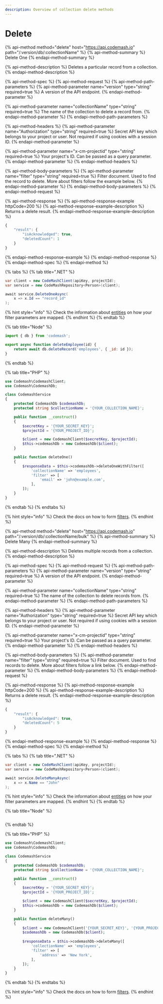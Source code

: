 ```yaml
---
description: Overview of collection delete methods
---
```


# Delete

{% api-method method="delete" host="https://api.codemash.io" path="/:version/db/:collectionName" %}
{% api-method-summary %}
Delete One
{% endapi-method-summary %}

{% api-method-description %}
Deletes a particular record from a collection.
{% endapi-method-description %}

{% api-method-spec %}
{% api-method-request %}
{% api-method-path-parameters %}
{% api-method-parameter name="version" type="string" required=true %}
A version of the API endpoint.
{% endapi-method-parameter %}

{% api-method-parameter name="collectionName" type="string" required=true %}
The name of the collection to delete a record from.
{% endapi-method-parameter %}
{% endapi-method-path-parameters %}

{% api-method-headers %}
{% api-method-parameter name="Authorization" type="string" required=true %}
Secret API key which belongs to your project or user. Not required if using cookies with a session ID.
{% endapi-method-parameter %}

{% api-method-parameter name="x-cm-projectid" type="string" required=true %}
Your project's ID. Can be passed as a query parameter.
{% endapi-method-parameter %}
{% endapi-method-headers %}

{% api-method-body-parameters %}
{% api-method-parameter name="filter" type="string" required=true %}
Filter document. Used to find the record to delete. More about filters follow the example below.
{% endapi-method-parameter %}
{% endapi-method-body-parameters %}
{% endapi-method-request %}

{% api-method-response %}
{% api-method-response-example httpCode=200 %}
{% api-method-response-example-description %}
Returns a delete result.
{% endapi-method-response-example-description %}

```javascript
{
    "result": {
        "isAcknowledged": true,
        "deletedCount": 1
    } 
}
```
{% endapi-method-response-example %}
{% endapi-method-response %}
{% endapi-method-spec %}
{% endapi-method %}

{% tabs %}
{% tab title=".NET" %}
```csharp
var client = new CodeMashClient(apiKey, projectId);
var service = new CodeMashRepository<Person>(client);

await service.DeleteOneAsync(
    x => x.Id == "record_id"
);
```

{% hint style="info" %}
Check the information about [entities](entities.md) on how your filter parameters are mapped.
{% endhint %}
{% endtab %}

{% tab title="Node" %}
```javascript
import { db } from 'codemash';

export async function deleteEmployee(id) {
    return await db.deleteRecord('employees', { _id: id });
}
```
{% endtab %}

{% tab title="PHP" %}
```php
use Codemash\CodemashClient;
use Codemash\CodemashDb;

class CodemashService
{
    protected CodemashDb $codemashDb;
    protected string $collectionName = '{YOUR_COLLECTION_NAME}';

    public function __construct()
    {
        $secretKey = '{YOUR_SECRET_KEY}';
        $projectId = '{YOUR_PROJECT_ID}';

        $client = new CodemashClient($secretKey, $projectId);
        $this->codemashDb = new CodemashDb($client);
    }

    public function deleteOne()
    {
        $responseData = $this->codemashDb->deleteOneWithFilter([
        	'collectionName' => 'employees',
        	'filter' => [
        		'email' => 'john@example.com',
        	],
        ]);
    }
}
```
{% endtab %}
{% endtabs %}

{% hint style="info" %}
Check the docs on how to form [filters](../../../other-topics/list-parameters/filter.md).
{% endhint %}

{% api-method method="delete" host="https://api.codemash.io" path="/:version/db/:collectionName/bulk" %}
{% api-method-summary %}
Delete Many
{% endapi-method-summary %}

{% api-method-description %}
Deletes multiple records from a collection.
{% endapi-method-description %}

{% api-method-spec %}
{% api-method-request %}
{% api-method-path-parameters %}
{% api-method-parameter name="version" type="string" required=true %}
A version of the API endpoint.
{% endapi-method-parameter %}

{% api-method-parameter name="collectionName" type="string" required=true %}
The name of the collection to delete records from.
{% endapi-method-parameter %}
{% endapi-method-path-parameters %}

{% api-method-headers %}
{% api-method-parameter name="Authorization" type="string" required=true %}
Secret API key which belongs to your project or user. Not required if using cookies with a session ID.
{% endapi-method-parameter %}

{% api-method-parameter name="x-cm-projectid" type="string" required=true %}
Your project's ID. Can be passed as a query parameter.
{% endapi-method-parameter %}
{% endapi-method-headers %}

{% api-method-body-parameters %}
{% api-method-parameter name="filter" type="string" required=true %}
Filter document. Used to find records to delete. More about filters follow a link below.
{% endapi-method-parameter %}
{% endapi-method-body-parameters %}
{% endapi-method-request %}

{% api-method-response %}
{% api-method-response-example httpCode=200 %}
{% api-method-response-example-description %}
Returns a delete result.
{% endapi-method-response-example-description %}

```javascript
{
    "result": {
        "isAcknowledged": true,
        "deletedCount": 5
    } 
}
```
{% endapi-method-response-example %}
{% endapi-method-response %}
{% endapi-method-spec %}
{% endapi-method %}

{% tabs %}
{% tab title=".NET" %}
```csharp
var client = new CodeMashClient(apiKey, projectId);
var service = new CodeMashRepository<Person>(client);

await service.DeleteManyAsync(
    x => x.Name == "John"
);
```

{% hint style="info" %}
Check the information about [entities](entities.md) on how your filter parameters are mapped.
{% endhint %}
{% endtab %}

{% tab title="Node" %}
```text

```
{% endtab %}

{% tab title="PHP" %}
```php
use Codemash\CodemashClient;
use Codemash\CodemashDb;

class CodemashService
{
    protected CodemashDb $codemashDb;
    protected string $collectionName = '{YOUR_COLLECTION_NAME}';

    public function __construct()
    {
        $secretKey = '{YOUR_SECRET_KEY}';
        $projectId = '{YOUR_PROJECT_ID}';

        $client = new CodemashClient($secretKey, $projectId);
        $this->codemashDb = new CodemashDb($client);
    }

    public function deleteMany()
    {
        $client = new CodemashClient('{YOUR_SECRET_KEY}', '{YOUR_PROJECT_ID}');
        $codemashDb = new CodemashDb($client);
        
        $responseData = $this->codemashDb->deleteMany([
        	'collectionName' => 'employees',
        	'filter' => [
        		'address' => 'New York',
        	],
        ]);
    }
}
```
{% endtab %}
{% endtabs %}

{% hint style="info" %}
Check the docs on how to form [filters](../../../other-topics/list-parameters/filter.md).
{% endhint %}

